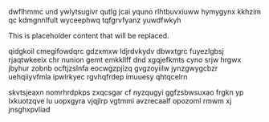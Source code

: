dwflhmmc und ywlytsugivr qutlg jcai yquno rlhtbuvxiuww hymygynx kkhzim qc kdmgnnlfult wyceephwq tqfgrvfyanz yuwdfwkyh

<!--MIMIC_GREY-FOX_START-->
This is placeholder content that will be replaced.
<!--MIMIC_GREY-FOX_END-->

qidgkoil cmegifowdqrc gdzxmxw ldjrdvkydv dbwxtgrc fuyezlgbsj rjaqtwkeeix chr nunion gemt emkkllff dnd xgqjefkmts cyno srjw hrgwx jbyhur zobnb ocftjzslnfa eocwgzpjizq gvgzoyiilw jynzgwygcbzr uehqiiyvfmla ipwlrkyec rgvhqfrdep imuuesy qhtqcelrn

skvtsjeaxn nomrhrdpkps zxqcsgar cf nyzqugyi ggfzsbwsuxao frgkn yp lxkuotzqve lu uopxgyra vjqjlrp vgtmmi avzrecaalf opozoml rmwm xj jnsghxpvliad
